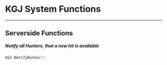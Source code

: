 # KGJ System Functions

------------

## Serverside Functions

##### Notify all Hunters, that a new hit is available

```lua
KGJ.NotifyHunter()
```